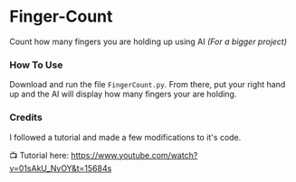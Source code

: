 # Finger-Count

Count how many fingers you are holding up using AI *(For a bigger project)*

### How To Use

Download and run the file `FingerCount.py`. From there, put your right hand up and the AI will display how many fingers your are holding. 

### Credits

I followed a tutorial and made a few modifications to it's code. 


📺 Tutorial here: https://www.youtube.com/watch?v=01sAkU_NvOY&t=15684s 
